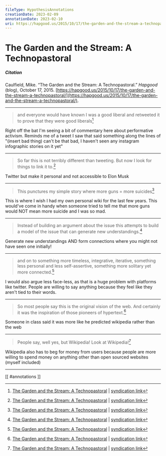 ```yaml
---
fileType: HypothesisAnnotations
creationDate: 2023-02-09 
annotationDate: 2023-02-10
uri: https://hapgood.us/2015/10/17/the-garden-and-the-stream-a-technopastoral/
---
```

# The Garden and the Stream: A Technopastoral

##### Citation
Caulfield, Mike. “The Garden and the Stream: A Technopastoral.” _Hapgood_ (blog), October 17, 2015. [https://hapgood.us/2015/10/17/the-garden-and-the-stream-a-technopastoral/](https://hapgood.us/2015/10/17/the-garden-and-the-stream-a-technopastoral/).

---
 
> and everyone would have known I was a good liberal and retweeted it to prove that they were good liberals[^1]

Right off the bat I'm seeing a bit of commentary here about performative activism. Reminds me of a tweet I saw that said something along the lines of "(insert bad thing) can't be that bad, I haven't seen any instagram infographic stories on it yet"

[^1]: [The Garden and the Stream: A Technopastoral](https://hapgood.us/2015/10/17/the-garden-and-the-stream-a-technopastoral/) | [syndication link](tk) 

---

> So far this is not terribly different than tweeting. But now I look for things to link it to.[^1]

Twitter but make it personal and not accessible to Elon Musk

[^1]: [The Garden and the Stream: A Technopastoral](https://hapgood.us/2015/10/17/the-garden-and-the-stream-a-technopastoral/) | [syndication link](tk) 

---

> This punctures my simple story where more guns = more suicides[^1]

This is where I wish I had my own personal wiki for the last few years. This would've come in handy when someone tried to tell me that more guns would NOT mean more suicide and I was so mad.

[^1]: [The Garden and the Stream: A Technopastoral](https://hapgood.us/2015/10/17/the-garden-and-the-stream-a-technopastoral/) | [syndication link](tk) 

---
 
> Instead of building an argument about the issue this attempts to build a model of the issue that can generate new understandings.[^1]

Generate new understandings AND form connections where you might not have seen one initially!

[^1]: [The Garden and the Stream: A Technopastoral](https://hapgood.us/2015/10/17/the-garden-and-the-stream-a-technopastoral/) | [syndication link](tk) 

---

> and on to something more timeless, integrative, iterative, something less personal and less self-assertive, something more solitary yet more connected.[^1]

I would also argue less face-less, as that is a huge problem with platforms like twitter. People are willing to say anything because they feel like they aren't tied to their words.

[^1]: [The Garden and the Stream: A Technopastoral](https://hapgood.us/2015/10/17/the-garden-and-the-stream-a-technopastoral/) | [syndication link](tk) 

---

> So most people say this is the original vision of the web. And certainly it was the inspiration of those pioneers of hypertext.[^1]

Someone in class said it was more like he predicted wikipedia rather than the web

[^1]: [The Garden and the Stream: A Technopastoral](https://hapgood.us/2015/10/17/the-garden-and-the-stream-a-technopastoral/) | [syndication link](tk) 

---

> People say, well yes, but Wikipedia! Look at Wikipedia![^1]

Wikipedia also has to beg for money from users because people are more willing to spend money on anything other than open sourced websites (myself included)

[^1]: [The Garden and the Stream: A Technopastoral](https://hapgood.us/2015/10/17/the-garden-and-the-stream-a-technopastoral/) | [syndication link](tk) 

---

[[ #annotations ]]
